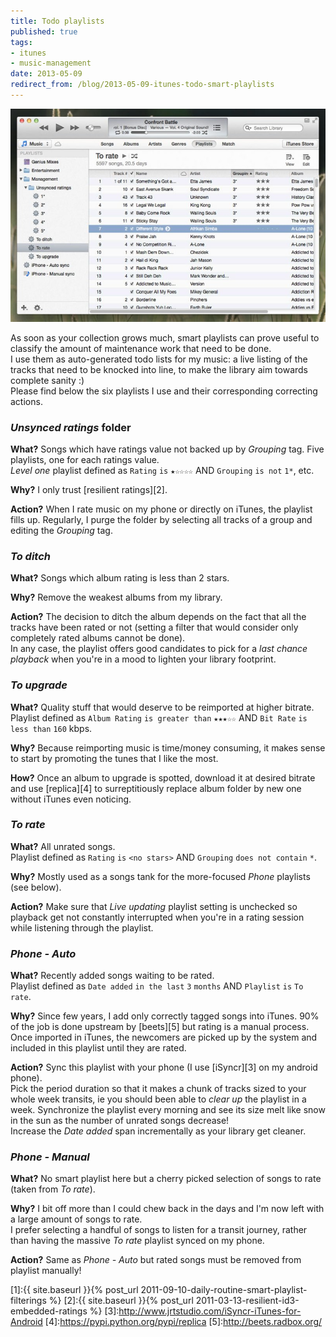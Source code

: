 ```yaml
---
title: Todo playlists
published: true
tags:
- itunes
- music-management
date: 2013-05-09
redirect_from: /blog/2013-05-09-itunes-todo-smart-playlists
---
```


![iTunes screenshot with playlists in sidebar](/public/img/posts/management_playlists.jpg)

As soon as your collection grows much, smart playlists can prove useful to classify the amount of maintenance work that need to be done.  
I use them as auto-generated todo lists for my music: a live listing of the tracks that need to be knocked into line, to make the library aim towards complete sanity :)  
Please find below the six playlists I use and their corresponding correcting actions. 

### *Unsynced ratings* folder

**What?** Songs which have ratings value not backed up by *Grouping* tag.
Five playlists, one for each ratings value.  
*Level one* playlist defined as `Rating` `is` `★☆☆☆☆` AND `Grouping` `is not` `1*`, etc.
  
**Why?** I only trust [resilient ratings][2].  

**Action?** When I rate music on my phone or directly on iTunes, the playlist fills up. Regularly, I purge the folder by selecting all tracks of a group and editing the *Grouping* tag.

### *To ditch*

**What?** Songs which album rating is less than 2 stars.  

**Why?** Remove the weakest albums from my library.  

**Action?** The decision to ditch the album depends on the fact that all the tracks have been rated or not (setting a filter that would consider only completely rated albums cannot be done).  
In any case, the playlist offers good candidates to pick for a *last chance playback* when you're in a mood to lighten your library footprint.

### *To upgrade*

**What?** Quality stuff that would deserve to be reimported at higher bitrate.  
Playlist defined as `Album Rating` `is greater than` `★★★☆☆` AND `Bit Rate` `is less than` `160` kbps.  

**Why?** Because reimporting music is time/money consuming, it makes sense to start by promoting the tunes that I like the most.  

**How?** Once an album to upgrade is spotted, download it at desired bitrate
and use [replica][4] to surreptitiously replace album folder by new one without iTunes even noticing.

### *To rate*

**What?** All unrated songs.  
Playlist defined as `Rating` `is` `<no stars>` AND `Grouping` `does not contain` `*`.   

**Why?** Mostly used as a songs tank for the more-focused *Phone* playlists (see below).  

**Action?**  Make sure that *Live updating* playlist setting is unchecked so playback get not constantly interrupted when you're in a rating session while listening through the playlist.

### *Phone - Auto*

**What?** Recently added songs waiting to be rated.  
Playlist defined as `Date added` `in the last` `3` `months` AND `Playlist` `is` `To rate`.  

**Why?** Since few years, I add only correctly tagged songs into iTunes. 90% of the job is done upstream by [beets][5] but rating is a manual process. Once imported in iTunes, the newcomers are picked up by the system and included in this playlist until they are rated.

**Action?** Sync this playlist with your phone (I use [iSyncr][3] on my android phone).  
Pick the period duration so that it makes a chunk of tracks sized to your whole week transits, ie you should been able to *clear up* the playlist in a week.
Synchronize the playlist every morning and see its size melt like snow in the sun as the number of unrated songs decrease!  
Increase the *Date added* span incrementally as your library get cleaner.

### *Phone - Manual*

**What?** No smart playlist here but a cherry picked selection of songs to rate (taken from *To rate*).

**Why?** I bit off more than I could chew back in the days and I'm now left with a large amount of songs to rate.  
I prefer selecting a handful of songs to listen for a transit journey, rather than having the massive *To rate* playlist synced on my phone.

**Action?** Same as *Phone - Auto* but rated songs must be removed from playlist manually! 
 

[1]:{{ site.baseurl }}{% post_url 2011-09-10-daily-routine-smart-playlist-filterings %} 
[2]:{{ site.baseurl }}{% post_url 2011-03-13-resilient-id3-embedded-ratings %}
[3]:http://www.jrtstudio.com/iSyncr-iTunes-for-Android
[4]:https://pypi.python.org/pypi/replica
[5]:http://beets.radbox.org/
